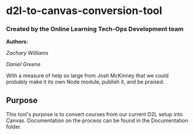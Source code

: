 # d2l-to-canvas-conversion-tool

### Created by the Online Learning Tech-Ops Development team


**Authors:**

*Zachary Williams*

*Daniel Greene*

With a measure of help so large from Josh McKinney that we could probably make it its own Node module, publish it, and be praised.

## Purpose

This tool's purpose is to convert courses from our current D2L setup into Canvas. Documentation on the process can be found in the Documentation folder.
